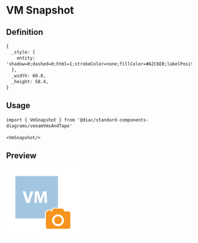# VM Snapshot

## Definition

```
{
  _style: { 
    entity: 'shadow=0;dashed=0;html=1;strokeColor=none;fillColor=#A2C6E0;labelPosition=center;verticalLabelPosition=bottom;verticalAlign=top;align=center;outlineConnect=0;shape=mxgraph.veeam.vm_snapshot;',
  },
  _width: 60.8,
  _height: 58.4,
}
```

## Usage

```
import { VmSnapshot } from '@diac/standard-components-diagrams/veeamVmsAndTape'

<VmSnapshot/>
```

## Preview

<img src="./vm-snapshot.png" width="200"/>
